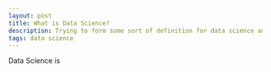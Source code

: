 ```yaml
---
layout: post
title: What is Data Science? 
description: Trying to form some sort of definition for data science and why you should be interested. 
tags: data science
---
```





Data Science is